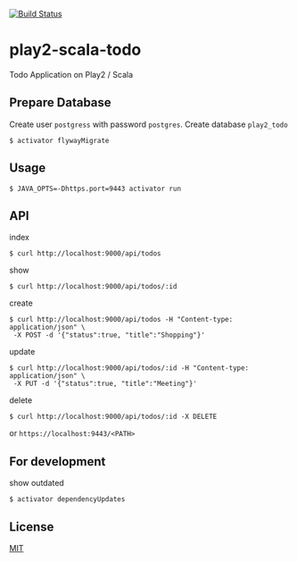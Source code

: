 [![Build Status](https://travis-ci.org/cncgl/play2-scala-todo.svg?branch=master)](https://travis-ci.org/cncgl/play2-scala-todo)

# play2-scala-todo
Todo Application on Play2 / Scala

## Prepare Database
Create user ``postgress`` with password ``postgres``.
Create database ``play2_todo``
```
$ activator flywayMigrate
```

## Usage
```
$ JAVA_OPTS=-Dhttps.port=9443 activator run
```

## API
index
```
$ curl http://localhost:9000/api/todos
```

show
```
$ curl http://localhost:9000/api/todos/:id
```

create
```
$ curl http://localhost:9000/api/todos -H "Content-type: application/json" \
 -X POST -d '{"status":true, "title":"Shopping"}'
```

update
```
$ curl http://localhost:9000/api/todos/:id -H "Content-type: application/json" \
 -X PUT -d '{"status":true, "title":"Meeting"}'
```

delete
```
$ curl http://localhost:9000/api/todos/:id -X DELETE
```

or ``https://localhost:9443/<PATH>``

## For development
show outdated
```
$ activator dependencyUpdates
```

## License
[MIT](LICENSE)
